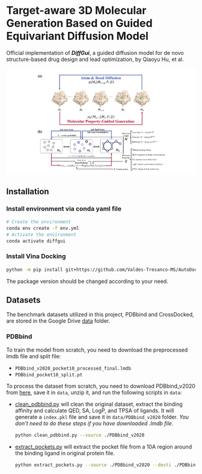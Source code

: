 # Target-aware 3D Molecular Generation Based on Guided Equivariant Diffusion Model
Official implementation of ***DiffGui***, a guided diffusion model for de novo structure-based drug design and lead optimization, by Qiaoyu Hu, et al.

<p align="center">
  <img src="figures/overview.png" /> 
</p>

## Installation

### Install environment via conda yaml file
```bash
# Create the environment
conda env create -f env.yml
# Activate the environment
conda activate diffgui
```

### Install Vina Docking
```bash
python -m pip install git+https://github.com/Valdes-Tresanco-MS/AutoDockTools_py3
```
The package version should be changed according to your need.

## Datasets
The benchmark datasets utilized in this project, PDBbind and CrossDocked, are stored in the Google Drive [data](https://drive.google.com/drive/folders/1pQk1FASCnCLjYRd7yc17WfctoHR50s2r) folder.
### PDBbind
To train the model from scratch, you need to download the preprocessed lmdb file and split file:
* `PDBbind_v2020_pocket10_processed_final.lmdb`
* `PDBbind_pocket10_split.pt`

To process the dataset from scratch, you need to download PDBbind_v2020 from [here](https://drive.google.com/drive/folders/1pQk1FASCnCLjYRd7yc17WfctoHR50s2r), save it in `data`, unzip it, and run the following scripts in `data`:
* [clean_pdbbind.py](data/clean_pdbbind.py) will clean the original dataset, extract the binding affinity and calculate QED, SA, LogP, and TPSA of ligands. It will generate a `index.pkl` file and save it in `data/PDBbind_v2020` folder. *You don't need to do these steps if you have downloaded .lmdb file.*
    ```bash
    python clean_pdbbind.py --source ./PDBbind_v2020
    ```
* [extract_pockets.py](data/extract_pockets.py) will extract the pocket file from a 10A region around the binding ligand in original protein file.
    ```bash
    python extract_pockets.py --source ./PDBbind_v2020 --desti ./PDBbind_v2020_pocket10
    ```
    
